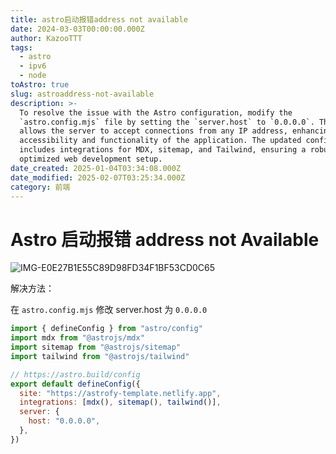 ```yaml
---
title: astro启动报错address not available
date: 2024-03-03T00:00:00.000Z
author: KazooTTT
tags:
  - astro
  - ipv6
  - node
toAstro: true
slug: astroaddress-not-available
description: >-
  To resolve the issue with the Astro configuration, modify the
  `astro.config.mjs` file by setting the `server.host` to `0.0.0.0`. This change
  allows the server to accept connections from any IP address, enhancing
  accessibility and functionality of the application. The updated configuration
  includes integrations for MDX, sitemap, and Tailwind, ensuring a robust and
  optimized web development setup.
date_created: 2025-01-04T03:34:08.000Z
date_modified: 2025-02-07T03:25:34.000Z
category: 前端
---
```


# Astro 启动报错 address not Available

![IMG-E0E27B1E55C89D98FD34F1BF53CD0C65](/mdImages/IMG-E0E27B1E55C89D98FD34F1BF53CD0C65.png)

解决方法：

在 `astro.config.mjs` 修改 server.host 为 `0.0.0.0`

```js
import { defineConfig } from "astro/config"
import mdx from "@astrojs/mdx"
import sitemap from "@astrojs/sitemap"
import tailwind from "@astrojs/tailwind"

// https://astro.build/config
export default defineConfig({
  site: "https://astrofy-template.netlify.app",
  integrations: [mdx(), sitemap(), tailwind()],
  server: {
    host: "0.0.0.0",
  },
})
```

